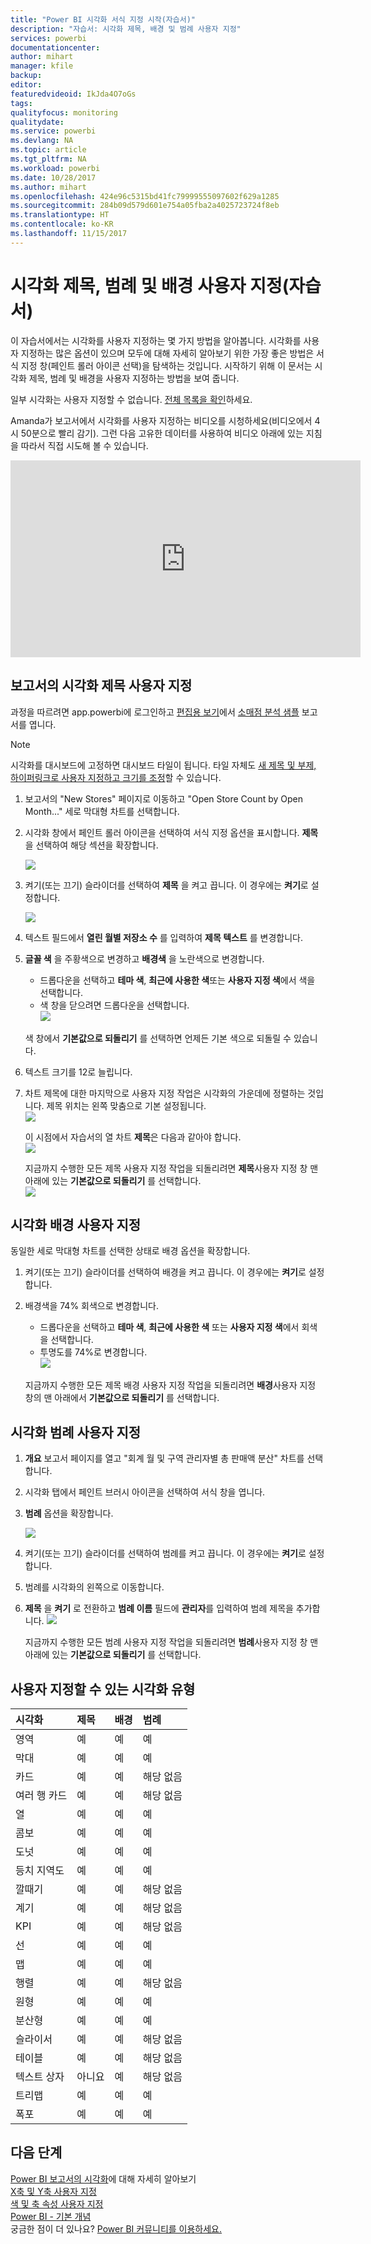 ```yaml
---
title: "Power BI 시각화 서식 지정 시작(자습서)"
description: "자습서: 시각화 제목, 배경 및 범례 사용자 지정"
services: powerbi
documentationcenter: 
author: mihart
manager: kfile
backup: 
editor: 
featuredvideoid: IkJda4O7oGs
tags: 
qualityfocus: monitoring
qualitydate: 
ms.service: powerbi
ms.devlang: NA
ms.topic: article
ms.tgt_pltfrm: NA
ms.workload: powerbi
ms.date: 10/28/2017
ms.author: mihart
ms.openlocfilehash: 424e96c5315bd41fc79999555097602f629a1285
ms.sourcegitcommit: 284b09d579d601e754a05fba2a4025723724f8eb
ms.translationtype: HT
ms.contentlocale: ko-KR
ms.lasthandoff: 11/15/2017
---
```

# <a name="customize-visualization-titles-legends-and-backgrounds-tutorial"></a>시각화 제목, 범례 및 배경 사용자 지정(자습서)
이 자습서에서는 시각화를 사용자 지정하는 몇 가지 방법을 알아봅니다.   시각화를 사용자 지정하는 많은 옵션이 있으며 모두에 대해 자세히 알아보기 위한 가장 좋은 방법은 서식 지정 창(페인트 롤러 아이콘 선택)을 탐색하는 것입니다.  시작하기 위해 이 문서는 시각화 제목, 범례 및 배경을 사용자 지정하는 방법을 보여 줍니다.  

일부 시각화는 사용자 지정할 수 없습니다. [전체 목록을 확인](#list)하세요.  

Amanda가 보고서에서 시각화를 사용자 지정하는 비디오를 시청하세요(비디오에서 4시 50분으로 빨리 감기). 그런 다음 고유한 데이터를 사용하여 비디오 아래에 있는 지침을 따라서 직접 시도해 볼 수 있습니다.

<iframe width="560" height="315" src="https://www.youtube.com/embed/IkJda4O7oGs" frameborder="0" allowfullscreen></iframe>


## <a name="customize-visualization-titles-in-reports"></a>보고서의 시각화 제목 사용자 지정
과정을 따르려면 app.powerbi에 로그인하고 [편집용 보기](service-interact-with-a-report-in-editing-view.md)에서 [소매점 분석 샘플](sample-datasets.md) 보고서를 엽니다.

> [!NOTE]
> 시각화를 대시보드에 고정하면 대시보드 타일이 됩니다.  타일 자체도 [새 제목 및 부제, 하이퍼링크로 사용자 지정하고 크기를 조정](service-dashboard-edit-tile.md)할 수 있습니다.
> 
> 

1. 보고서의 "New Stores" 페이지로 이동하고 "Open Store Count by Open Month..." 세로 막대형 차트를 선택합니다.
2. 시각화 창에서 페인트 롤러 아이콘을 선택하여 서식 지정 옵션을 표시합니다.  **제목**을 선택하여 해당 섹션을 확장합니다.  
   
   ![](media/power-bi-visualization-customize-title-background-and-legend/power-bi-formatting-menu.png)
3. 켜기(또는 끄기) 슬라이더를 선택하여  **제목** 을 켜고 끕니다. 이 경우에는 **켜기**로 설정합니다.  
   
   ![](media/power-bi-visualization-customize-title-background-and-legend/onoffslider.png)
4. 텍스트 필드에서 **열린 월별 저장소 수** 를 입력하여 **제목 텍스트** 를 변경합니다.  
5. **글꼴 색** 을 주황색으로 변경하고 **배경색** 을 노란색으로 변경합니다.
   
   * 드롭다운을 선택하고 **테마 색**, **최근에 사용한 색**또는 **사용자 지정 색**에서 색을 선택합니다.
   * 색 창을 닫으려면 드롭다운을 선택합니다.  
     ![](media/power-bi-visualization-customize-title-background-and-legend/customizecolorpicker.png)
   
   색 창에서 **기본값으로 되돌리기** 를 선택하면 언제든 기본 색으로 되돌릴 수 있습니다.
6. 텍스트 크기를 12로 늘립니다.
7. 차트 제목에 대한 마지막으로 사용자 지정 작업은 시각화의 가운데에 정렬하는 것입니다. 제목 위치는 왼쪽 맞춤으로 기본 설정됩니다.  
   ![](media/power-bi-visualization-customize-title-background-and-legend/customizealign.png)
   
    이 시점에서 자습서의 열 차트 **제목**은 다음과 같아야 합니다.  
    ![](media/power-bi-visualization-customize-title-background-and-legend/tutorialprogress1.png)
   
    지금까지 수행한 모든 제목 사용자 지정 작업을 되돌리려면 **제목**사용자 지정 창 맨 아래에 있는 **기본값으로 되돌리기** 를 선택합니다.  
    ![](media/power-bi-visualization-customize-title-background-and-legend/revertall.png)

## <a name="customize-visualization-backgrounds"></a>시각화 배경 사용자 지정
동일한 세로 막대형 차트를 선택한 상태로 배경 옵션을 확장합니다.

1. 켜기(또는 끄기) 슬라이더를 선택하여 배경을 켜고 끕니다. 이 경우에는 **켜기**로 설정합니다.
2. 배경색을 74% 회색으로 변경합니다.
   
   * 드롭다운을 선택하고 **테마 색**, **최근에 사용한 색** 또는 **사용자 지정 색**에서 회색을 선택합니다.
   * 투명도를 74%로 변경합니다.   
     ![](media/power-bi-visualization-customize-title-background-and-legend/power-bi-customize-background.png)
   
   지금까지 수행한 모든 제목 배경 사용자 지정 작업을 되돌리려면 **배경**사용자 지정 창의 맨 아래에서 **기본값으로 되돌리기** 를 선택합니다.

## <a name="customize-visualization-legends"></a>시각화 범례 사용자 지정
1. **개요** 보고서 페이지를 열고 "회계 월 및 구역 관리자별 총 판매액 분산" 차트를 선택합니다.
2. 시각화 탭에서 페인트 브러시 아이콘을 선택하여 서식 창을 엽니다.  
3. **범례** 옵션을 확장합니다.
   
      ![](media/power-bi-visualization-customize-title-background-and-legend/legend.png)
4. 켜기(또는 끄기) 슬라이더를 선택하여 범례를 켜고 끕니다. 이 경우에는 **켜기**로 설정합니다.
5. 범례를 시각화의 왼쪽으로 이동합니다.    
6. **제목** 을 **켜기** 로 전환하고 **범례 이름** 필드에 **관리자**를 입력하여 범례 제목을 추가합니다.
   ![](media/power-bi-visualization-customize-title-background-and-legend/legend-move.png)
   
   지금까지 수행한 모든 범례 사용자 지정 작업을 되돌리려면 **범례**사용자 지정 창 맨 아래에 있는 **기본값으로 되돌리기** 를 선택합니다.

<a name="list"></a>

## <a name="visualization-types-that-can-be-customized"></a>사용자 지정할 수 있는 시각화 유형
| 시각화 | 제목 | 배경 | 범례 |
|:--- |:--- |:--- |:--- |
| 영역 |예 |예 |예 |
| 막대 |예 |예 |예 |
| 카드 |예 |예 |해당 없음 |
| 여러 행 카드 |예 |예 |해당 없음 |
| 열 |예 |예 |예 |
| 콤보 |예 |예 |예 |
| 도넛 |예 |예 |예 |
| 등치 지역도 |예 |예 |예 |
| 깔때기 |예 |예 |해당 없음 |
| 계기 |예 |예 |해당 없음 |
| KPI |예 |예 |해당 없음 |
| 선 |예 |예 |예 |
| 맵 |예 |예 |예 |
| 행렬 |예 |예 |해당 없음 |
| 원형 |예 |예 |예 |
| 분산형 |예 |예 |예 |
| 슬라이서 |예 |예 |해당 없음 |
| 테이블 |예 |예 |해당 없음 |
| 텍스트 상자 |아니요 |예 |해당 없음 |
| 트리맵 |예 |예 |예 |
| 폭포 |예 |예 |예 |

## <a name="next-steps"></a>다음 단계
[Power BI 보고서의 시각화](power-bi-report-visualizations.md)에 대해 자세히 알아보기  
[X축 및 Y축 사용자 지정](power-bi-visualization-customize-x-axis-and-y-axis.md)  
[색 및 축 속성 사용자 지정](service-getting-started-with-color-formatting-and-axis-properties.md)  
[Power BI - 기본 개념](service-basic-concepts.md)  
궁금한 점이 더 있나요? [Power BI 커뮤니티를 이용하세요.](http://community.powerbi.com/)

